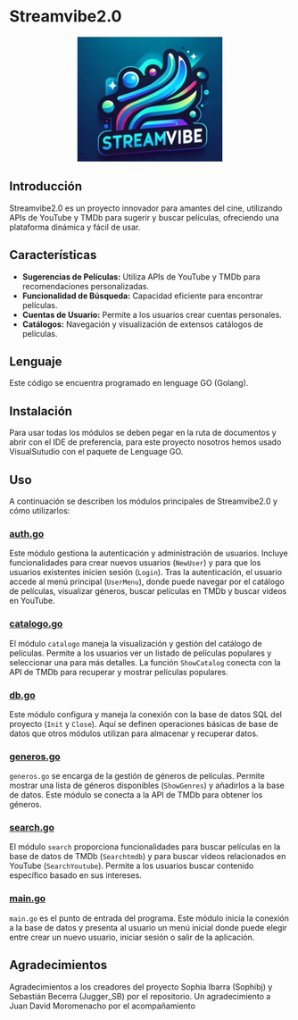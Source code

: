 # Streamvibe2.0

<p align="center">
  <img src="https://github.com/Sophibj/Streamvibe2.0/blob/main/StreamVibe.jpg" alt="StreamVibe">
</p>

## Introducción
Streamvibe2.0 es un proyecto innovador para amantes del cine, utilizando APIs de YouTube y TMDb para sugerir y buscar películas, ofreciendo una plataforma dinámica y fácil de usar.

## Características
- **Sugerencias de Películas:** Utiliza APIs de YouTube y TMDb para recomendaciones personalizadas.
- **Funcionalidad de Búsqueda:** Capacidad eficiente para encontrar películas.
- **Cuentas de Usuario:** Permite a los usuarios crear cuentas personales.
- **Catálogos:** Navegación y visualización de extensos catálogos de películas.

## Lenguaje
Este código se encuentra programado en lenguage GO (Golang).

## Instalación
Para usar todas los módulos se deben pegar en la ruta de documentos y abrir con el IDE de preferencia, para este proyecto nosotros hemos usado VisualSutudio con el paquete de Lenguage GO.

## Uso

A continuación se describen los módulos principales de Streamvibe2.0 y cómo utilizarlos:

### [auth.go](https://github.com/Sophibj/Streamvibe2.0/blob/main/Streamvibe/auth/auth.go)

Este módulo gestiona la autenticación y administración de usuarios. Incluye funcionalidades para crear nuevos usuarios (`NewUser`) y para que los usuarios existentes inicien sesión (`Login`). Tras la autenticación, el usuario accede al menú principal (`UserMenu`), donde puede navegar por el catálogo de películas, visualizar géneros, buscar películas en TMDb y buscar videos en YouTube.

### [catalogo.go](https://github.com/Sophibj/Streamvibe2.0/blob/main/Streamvibe/catalogo/catalogo.go)

El módulo `catalogo` maneja la visualización y gestión del catálogo de películas. Permite a los usuarios ver un listado de películas populares y seleccionar una para más detalles. La función `ShowCatalog` conecta con la API de TMDb para recuperar y mostrar películas populares.

### [db.go](https://github.com/Sophibj/Streamvibe2.0/blob/main/Streamvibe/db/db.go)

Este módulo configura y maneja la conexión con la base de datos SQL del proyecto (`Init` y `Close`). Aquí se definen operaciones básicas de base de datos que otros módulos utilizan para almacenar y recuperar datos.

### [generos.go](https://github.com/Sophibj/Streamvibe2.0/blob/main/Streamvibe/generos/generos.go)

`generos.go` se encarga de la gestión de géneros de películas. Permite mostrar una lista de géneros disponibles (`ShowGenres`) y añadirlos a la base de datos. Este módulo se conecta a la API de TMDb para obtener los géneros.

### [search.go](https://github.com/Sophibj/Streamvibe2.0/blob/main/Streamvibe/search/search.go)

El módulo `search` proporciona funcionalidades para buscar películas en la base de datos de TMDb (`Searchtmdb`) y para buscar videos relacionados en YouTube (`SearchYoutube`). Permite a los usuarios buscar contenido específico basado en sus intereses.

### [main.go](https://github.com/Sophibj/Streamvibe2.0/blob/Streamvibe/main.go)

`main.go` es el punto de entrada del programa. Este módulo inicia la conexión a la base de datos y presenta al usuario un menú inicial donde puede elegir entre crear un nuevo usuario, iniciar sesión o salir de la aplicación.



## Agradecimientos
Agradecimientos a los creadores del proyecto Sophia Ibarra (Sophibj) y Sebastián Becerra (Jugger_SB) por el repositorio.
Un agradecimiento a Juan David Moromenacho por el acompañamiento
